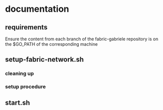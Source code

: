 # documentation

## requirements
Ensure the content from each branch of the fabric-gabriele repository is on the $GO_PATH of the corresponding machine
## setup-fabric-network.sh

### cleaning up

### setup procedure



## start.sh 
